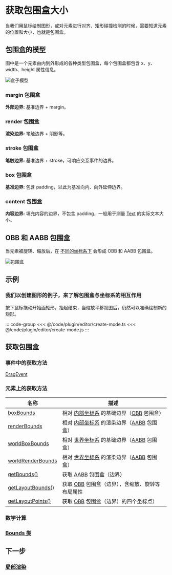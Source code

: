 # 获取包围盒大小

当我们用鼠标绘制图形，或对元素进行对齐、矩形碰撞检测的时候，需要知道元素的位置和大小，也就是包围盒。

## 包围盒的模型

图中是一个元素由内到外形成的各种类型包围盒，每个包围盒都包含 x、y、width、height 属性信息。

![盒子模型](/svg/bounds.svg)

### margin 包围盒

**外部边界:** 基准边界 + margin。

### render 包围盒

**渲染边界:** 笔触边界 + 阴影等。

### stroke 包围盒

**笔触边界:** 基准边界 + stroke，可响应交互事件的边界。

### box 包围盒

**基准边界:** 包含 padding，以此为基准向内、向外延伸边界。

### content 包围盒

**内容边界:** 填充内容的边界，不包含 padding，一般用于测量 [Text](/reference/display/Text.md) 的实际文本大小。

## OBB 和 AABB 包围盒

当元素被旋转、缩放后，在 [不同的坐标系下](./coordinate.md) 会形成 OBB 和 AABB 包围盒。

![包围盒](/svg/obb-aabb.svg)

<!--
### 内部坐标系边界

以元素自身为起点（0，0），由元素的宽高、路径形成的内部边界。

已提供了 [获取属性](/reference/property/bounds.md#boxbounds-iboundsdata) 与 [获取方法](/reference/property/bounds.md#关键方法)。

### 本地坐标系边界

以父元素为起点（0，0），将内部边界与 [localTransform](/reference/property/transform.md#localtransform-imatrixdata) 相乘而来，会受元素的 x、y、scaleX、scaleY、rotation 影响。

已提供了[获取方法](/reference/property/bounds.md#关键方法)。

### 世界坐标系边界

以画布左上角为起点（0，0），将内部边界与 [worldTransform](/reference/property/transform.md#worldtransform-imatrixdata) 相乘而来，会受元素及中间层级元素的 x、y、scaleX、scaleY、rotation 影响。

已提供了 [获取属性](/reference/property/bounds.md#boxbounds-iboundsdata) 与 [获取方法](/reference/property/bounds.md#关键方法)。 -->

## 示例

### 我们以创建图形的例子，来了解包围盒与坐标系的相互作用

按下鼠标拖动开始画矩形，抬起结束，当缩放平移视图后，仍然可以准确绘制新的矩形。

::: code-group
<<< @/code/plugin/editor/create-mode.ts
<<< @/code/plugin/editor/create-mode.js
:::

## 获取包围盒

### 事件中的获取方法

[DragEvent](/reference/event/ui/Drag#拖拽区域)

### 元素上的获取方法

| 名称                                                                                                                                                   | 描述                                                                                                        |
| ------------------------------------------------------------------------------------------------------------------------------------------------------ | ----------------------------------------------------------------------------------------------------------- |
| [boxBounds](/reference/property/bounds#boxbounds-iboundsdata)                                                                                          | 相对 [内部坐标系](/guide/basic/coordinate.md) 的基础边界（[OBB](/reference/property/bounds) 包围盒）        |
| [renderBounds](/reference/property/bounds#renderbounds-iboundsdata)                                                                                    | 相对 [内部坐标系](/guide/basic/coordinate.md) 的渲染边界（[AABB](/reference/property/bounds) 包围盒）       |
| [worldBoxBounds](/reference/property/bounds#worldboxbounds-iboundsdata)                                                                                | 相对 [世界坐标系](/guide/basic/coordinate.md#world) 的基础边界（[AABB](/reference/property/bounds) 包围盒） |
| [worldRenderBounds](/reference/property/bounds#worldrenderbounds-iboundsdata)                                                                          | 相对 [世界坐标系](/guide/basic/coordinate.md#world) 的渲染边界（[AABB](/reference/property/bounds) 包围盒） |
| [getBounds()](/reference/property/bounds#getbounds-type-iboundstype-box-relative-ilocationtype-ui-world-iboundsdata)                                   | 获取 [AABB](/reference/property/bounds) 包围盒（边界）                                                      |
| [getLayoutBounds()](/reference/property/bounds#getlayoutbounds-type-iboundstype-box-relative-ilocationtype-ui-world-unscale-boolean-ilayoutboundsdata) | 获取 [OBB](/reference/property/bounds) 包围盒（边界），含缩放、旋转等布局属性                               |
| [getLayoutPoints()](/reference/property/bounds#getlayoutpoints-type-iboundstype-box-relative-ilocationtype-ui-world-ipointdata)                        | 获取 [OBB](/reference/property/bounds) 包围盒（边界）的四个坐标点）                                         |

### 数学计算

### [Bounds 类](/reference/math/Bounds.md)

## 下一步

### [局部渲染](/guide/advanced/partRender)
